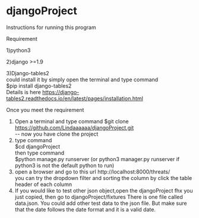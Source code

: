 # djangoProject

Instructions for running this program

Requirement

1)python3

2)django >=1.9

3)Django-tables2  
  could install it by simply open the terminal and type command     
  $pip install django-tables2    
  Details is here https://django-tables2.readthedocs.io/en/latest/pages/installation.html

Once you meet the requirement

1) Open a terminal and type command $git clone https://github.com/Lindaaaaaa/djangoProject.git   
   -- now you have clone the project
2) type command   
    $cd djangoProject  
   then type command   
    $python manage.py runserver  (or python3 manager.py runserver  if python3 is not the default python to run)
3) open a browser and go to this url  http://localhost:8000/threats/  
   you can try the dropdown filter and sorting the column by click the table header of each column
4) If you would like to test other json object,open the djangoProject fhx you just copied, then go to djangoProject/fixtures  There is one file called data.json. 
   You could add other test data to the json file. But make sure that the date follows the date format and it is a valid date.
